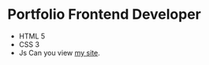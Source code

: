 # Portfolio Frontend Developer
- HTML 5
- CSS 3
- Js
Can you view [my site](https://danissim000.github.io/Portfolio/).
